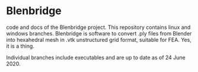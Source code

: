 # Blenbridge
code and docs of the Blenbridge project. This repository contains linux and windows branches. Blenbridge is software to convert .ply files from Blender into hexahedral mesh in .vtk unstructured grid format, suitable for FEA. Yes, it is a thing.

Individual branches include executables and are up to date as of 24 June 2020.

